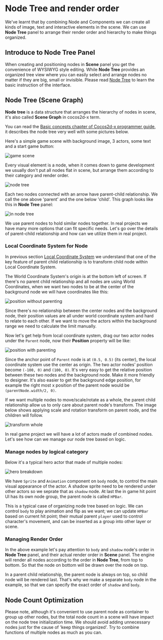 # Node Tree and render order

We've learnt that by combining Node and Components we can create all kinds of image, text and interactive elements in the scene. We can use **Node Tree** panel to arrange their render order and hierarchy to make things organized.


## Introduce to Node Tree Panel

When creating and positioning nodes in **Scene** panel you get the convenience of WYSIWYG style editing. While **Node Tree** provides an organized tree view where you can easily select and arrange nodes no matter if they are big, small or invisible. Please read [Node Tree](../getting-started/basics/editor-panels/node-tree.md) to learn the basic instruction of the interface.

## Node Tree (Scene Graph)

**Node tree** is a data structure that arranges the hierarchy of nodes in scene, it's also called **Scene Graph** in cocos2d-x term.

You can read the [Basic concepts chapter of Cocos2d-x programmer guide](http://docs.cocos2d-x.org/cocos2d-x/en/basic_concepts/), it describes the node tree very well with some pictures below.

Here's a simple game scene with background image, 3 actors, some text and a start game button:

![game scene](node-tree/2dx-scene.png)

Every visual element is a node, when it comes down to game development we usually don't put all nodes flat in scene, but arrange them according to their category and render order.

![node tree](node-tree/2dx-node-tree.png)

Each two nodes connected with an arrow have parent-child relationship. We call the one above 'parent' and the one below 'child'. This graph looks like this in **Node Tree** panel:

![in node tree](node-tree/in_hierarchy.png)

We use parent nodes to hold similar nodes together. In real projects we have many more options that can fit specific needs. Let's go over the details of parent-child relationship and how can we utilize them in real project.

### Local Coordinate System for Node

In previous section [Local Coordinate System](transform.md#-world-coordinate-local-coordinate-) we understand that one of the key feature of parent child relationship is to transform child node within Local Coordinate System.

The World Coordinate System's origin is at the bottom left of screen. If there's no parent child relationship and all nodes are using World Coordinates, when we want two nodes to be at the center of the background node we will have coordinates like this:

![position without parenting](node-tree/position_without_parenting.png)

Since there's no relationship between the center nodes and the background node, their position values are all under world coordinate system and hard to relate to each other. If we want to move the actors within the background range we need to calculate the limit manually.

Now let's get help from local coordinate system, drag our two actor nodes under the `Parent` node, now their **Position** property will be like:

![position with parenting](node-tree/position_with_parenting.png)

Since the anchor point of `Parent` node is at `(0.5, 0.5)` (its center), the local coordinate system use the center as origin. The two actor nodes' position become `(-100, 0)` and `(100, 0)`. It's very easy to get the relative position between these two nodes and the background node. Make it more friendly to designer. It's also easier to get the background edge position, for example the right most x position of the parent node would be `(parentNode.width/2, 0)`.

If we want multiple nodes to move/scale/rotate as a whole, the parent child relationship allow us to only care about parent node's transform. The image below shows applying scale and rotation transform on parent node, and the children will follow.

![transform whole](node-tree/transform_whole.png)

In real game project we will have a lot of actors made of combined nodes. Let's see how can we manage our node tree based on logic.

### Manage nodes by logical category

Below it's a typical hero actor that made of multiple nodes:

![hero breakdown](node-tree/player_breakdown.png)

We have `Sprite` and `Animation` component on `body` node, to control the main visual appearance of the actor. A shadow sprite need to be rendered under other actors so we seprate that as `shadow` node. At last the in game hit point UI has its own node group, the parent node is called `HPBar`.

This is a typical case of organizing node tree based on logic. We can control `body` to play animation and flip as we want; we can update `HPBar` based on current hit point; their mutual parent `player` used to control character's movement, and can be inserted as a group into other layer or scene.


### Managing Render Order

In the above example let's pay attention to `body` and `shadow` node's order in **Node Tree** panel, and their actual render order in **Scene** panel. The engine will render all nodes according to the order in **Node Tree**, from top to bottom. So that the node on bottom will be drawn over the node on top.

In a parent child relationship, the parent node is always on top, so child node will be rendered last. That's why we make a separate `body` node in the example, so that we can specify the exact order of `shadow` and `body`.

## Node Count Optimization

Please note, although it's convenient to use parent node as container to group up other nodes, but the total node count in a scene will have impact on the node tree initialization time. We should avoid adding unnecessary nodes just for the cause of 'keep things organized'. Try to combine functions of multiple nodes as much as you can.
